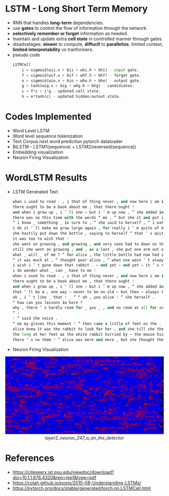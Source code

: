 # LSTM - Long Short Term Memory
* RNN that handles **long-term** dependencies. 
* use **gates** to control the flow of information through the network.
* **selectively remember or forget** information as needed.
* maintain and update extra **cell state** in controlled manner through gates.
* disadvatages: **slower** to compute, **diffuclt** to **parallelize**, limited context, **limited interpretability** vs tranformers.
* pseudo code
    ```python
    LSTMCell
        i = sigmoid(wii.x + bii + whi.h + bhi) - input gate.
        f = sigmoid(wif.x + bif + whf.h + bhf) - forget gate.
        o = sigmoid(wio.x + bio + who.h + bho) - output gate.
        g = tanh(wig.x + big + whg.h + bhg) - candidiates.
        c = f*c + i*g - updated cell state.
        h = o*tanh(c) - updated hidden/outout state.
    ```

# Codes Implemented
* Word Level LSTM
* Word level sequence tokenization
* Text Corpus next word prediction pytorch dataloader
* BiLSTM - LSTM1(sequence) + LSTM2(reversed(sequence))
* Embedding visualization
* Neuron Firing Visualizatoin

# WordLSTM Results
* LSTM Generated Text
  ```python
  when i used to read - , i that of thing never , and now here i am in the of one ! 
  there ought to be a book about me , that there ought ! 
  and when i grow up , i ’ ll one — but i ’ m up now , ” she added in a tone ; “ at there ’ s no room to grow up any more _ here _ . ” “ but then , ” thought alice , “ did i your , ” the hatter footman , who had never so much , whether she a look of a - , and was just going to the room , when her upon a little bottle that near the looking - glass . 
  there was no this time with the words “ me , ” but she it and put it to her . 
  “ i know _ something _ is sure to , ” she said to herself , “ i eat or anything ; so i ’ ll just see what this bottle . 
  i do it ’ ll make me grow large again , for really i ’ m quite of being such a little thing ! ” it did so indeed , and much than she had : before she had half the bottle , she found her head the , and had to to her from being . 
  she hastily put down the bottle , saying to herself “ that ’ s quite enough — i i ’ t grow any more — as it is , i can ’ t get out at the door — i do wish i ’ t quite so much ! ” ! 
  it was too to wish that ! 
  she went on growing , and growing , and very soon had to down on the : in another minute there was not even room for this , and she tried the of down with one the door , and the other arm round her head . 
  still she went on growing , and , as a last , she put one arm out of the , and one foot up the , and said to herself “ now i can do no more , . 
  what _ will _ of me ? ” for alice , the little bottle had now had its , and she no : still it was very , and , as there seemed to be no sort of of her ever getting out of the room again , no wonder she felt . 
  “ it was much at , ” thought poor alice , “ when one wasn ’ t always growing and , and being about by and . 
  i wish i ’ t gone down that rabbit - — and yet — and yet — it ’ s rather curious , you know , this sort of life ! 
  i do wonder what _ can _ have to me ! 
  when i used to read - , i that of thing never , and now here i am in the of one ! 
  there ought to be a book about me , that there ought ! 
  and when i grow up , i ’ ll one — but i ’ m up now , ” she added in a tone ; “ at there ’ s no room to grow up any more _ here _ . ” “ but then , ” thought alice , “ shall i _ never _ get any than i am now ? 
  that ’ ll be a , one way — never to be an old — but then — always to have lessons to ! 
  oh , i ’ t like _ that ! _ ” “ oh , you alice ! ” she herself . 
  “ how can you lessons in here ? 
  why , there ’ s hardly room for _ you _ , and no room at all for any - ! ” and so she went on , first one side and then the other , and quite a of it ; but after a minutes she heard a voice , and to . 
  “ ! 
  ! ” said the voice . 
  “ me my gloves this moment ! ” then came a little of feet on the . 
  alice knew it was the rabbit to look for her , and she till she the house , quite that she was now about a as large as the rabbit again , and all her , till she too began after a , and this was her : — first , she of little alice herself , and once again the hands were upon her , and the eyes were looking up into — she could hear the very of her voice , and see that queer little of her head to keep back the that _ would _ always get into her eyes — and still as she , or seemed to , the whole her with the creatures of her little ’ s . 
  the long at her feet as the white rabbit hurried by — the mouse his way through the pool — she could hear the of the as the queen down hurried , here you , ” said the king , his hands , and added with a of , “ i ’ ve tried the of , and i ’ ve tried , and i ’ ve tried , ” the pigeon went on , without to her ; “ but those ! 
  there ’ s no them ! ” alice was more and more , but she thought there was no use in saying anything more till the pigeon had
  ```

* Neuron Firing Visualization
<p align="center">
  <img src="./assets/layer2_neuron_247_a_an_the.png" alt="Neuron Firing">
  <br>
  <em>layer2_neuron_247_a_an_the_detector</em>
</p>


# References
* https://citeseerx.ist.psu.edu/viewdoc/download?doi=10.1.1.676.4320&rep=rep1&type=pdf
* https://colah.github.io/posts/2015-08-Understanding-LSTMs/
* https://pytorch.org/docs/stable/generated/torch.nn.LSTMCell.html